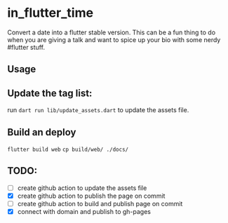 # in_flutter_time

Convert a date into a flutter stable version. This can be a fun thing to do when you are giving a talk and want to spice up your bio with some nerdy #flutter stuff.

## Usage

## Update the tag list:

run `dart run lib/update_assets.dart` to update the assets file.

## Build an deploy

`flutter build web`
`cp build/web/ ./docs/`

## TODO:

- [ ] create github action to update the assets file
- [x] create github action to publish the page on commit
- [ ] create github action to build and publish page on commit
- [x] connect with domain and publish to gh-pages